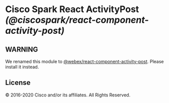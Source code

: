 # Cisco Spark React ActivityPost _(@ciscospark/react-component-activity-post)_

## WARNING

We renamed this module to [@webex/react-component-activity-post](https://www.npmjs.com/package/@webex/react-component-activity-post). Please install it instead.

## License

© 2016-2020 Cisco and/or its affiliates. All Rights Reserved.
